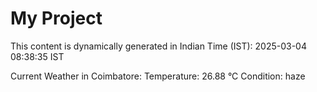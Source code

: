 # My Project

This content is dynamically generated in Indian Time (IST): 2025-03-04 08:38:35 IST


Current Weather in Coimbatore:
Temperature: 26.88 °C
Condition: haze

